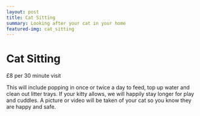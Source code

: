 ```yaml
---
layout: post
title: Cat Sitting
summary: Looking after your cat in your home
featured-img: cat_sitting
---
```


# Cat Sitting

£8 per 30 minute visit

This will include popping in once or twice a day to feed, top up water and clean out litter trays. If your kitty allows, we will happily stay longer for play and cuddles. A picture or video will be taken of your cat so you know they are happy and safe.
